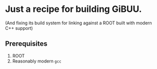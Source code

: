 # Just a recipe for building GiBUU.

(And fixing its build system for linking against a ROOT built with modern C++ support)

## Prerequisites
1. ROOT
2. Reasonably modern `gcc`
